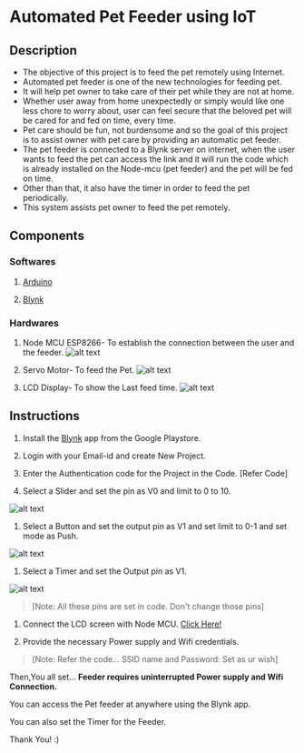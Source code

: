 # Automated Pet Feeder using IoT
## Description
 * The objective of this project is to feed the pet remotely using Internet.
 * Automated pet feeder is one of the new technologies for feeding pet. 
 * It will help pet owner to take care of their pet while they are not at home. 
 * Whether user away from home unexpectedly or simply would like one less chore to worry about, user can feel secure that the beloved pet will be cared for and fed on time, every time. 
 * Pet care should be fun, not burdensome and so the goal of this project is to assist owner with pet care by providing an automatic pet feeder.
 * The pet feeder is connected to a Blynk server on internet, when the user wants to feed the pet can access the link and it will run the code which is already installed on the Node-mcu (pet feeder) and the pet will be fed on time.
 * Other than that, it also have the timer in order to feed the pet periodically.
 * This system assists pet owner to feed the pet remotely.

## Components
### Softwares
1. [Arduino](https://www.arduino.cc/)

2. [Blynk](https://blynk.io/)

### Hardwares
1. Node MCU ESP8266- To establish the connection between the user and the feeder. ![alt text](https://5.imimg.com/data5/DW/KO/MY-43948449/esp8266-serial-wireless-module-nodemcu-v3-lua-wifi-internet-500x500.jpg)

2. Servo Motor- To feed the Pet. ![alt text](https://robu.in/wp-content/uploads/2017/09/IMG_0521.jpg)

3. LCD Display- To show the Last feed time. ![alt text](https://raw.githubusercontent.com/DhanushEswar/pet-feeder/master/images/lcd.jpg)

## Instructions

1. Install the [Blynk](https://blynk.io/) app from the Google Playstore.

2. Login with your Email-id and create New Project.

3. Enter the Authentication code for the Project in the Code. [Refer Code] 

4. Select a Slider and set the pin as V0 and limit to 0 to 10.

![alt text](https://raw.githubusercontent.com/DhanushEswar/pet-feeder/master/images/Slider.jpg)


1. Select a Button and set the output pin as V1 and set limit to 0-1 and set mode as Push. 

![alt text](https://github.com/DhanushEswar/pet-feeder/blob/master/images/Button.jpg)


1. Select a Timer and set the Output pin as V1.

![alt text](https://raw.githubusercontent.com/DhanushEswar/pet-feeder/master/images/Timer.jpg)

> [Note: All these pins are set in code. Don't change those pins]

1. Connect the LCD screen with Node MCU. [Click Here!](https://www.losant.com/blog/how-to-connect-lcd-esp8266-nodemcu)
   
2. Provide the necessary Power supply and Wifi credentials.
> [Note: Refer the code... SSID name and Password: Set as ur wish]

Then,You all set... **Feeder requires uninterrupted Power supply and Wifi Connection.**

You can access the Pet feeder at anywhere using the Blynk app.

You can also set the Timer for the Feeder.

Thank You! :)